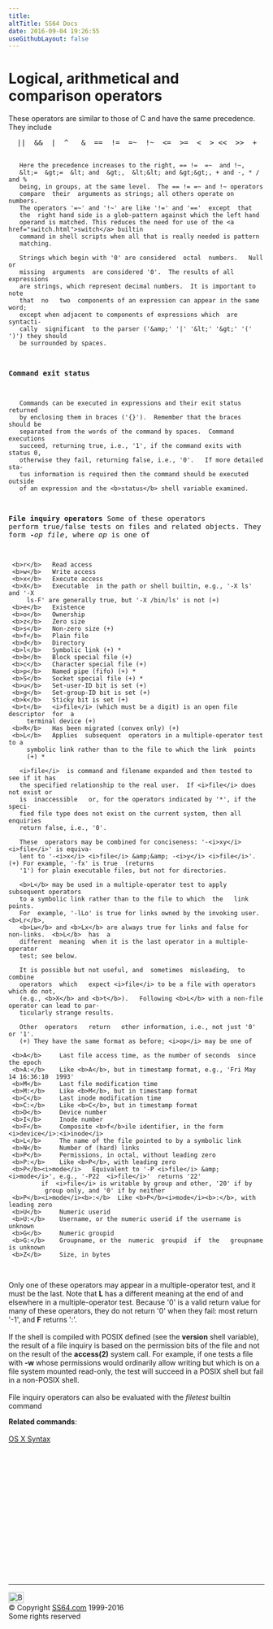 ```yaml
---
title:
altTitle: SS64 Docs
date: 2016-09-04 19:26:55
useGithubLayout: false
---
```

<!-- #EndLibraryItem --><h1>Logical, arithmetical and comparison operators</h1>
<p>These operators are similar to those of C and have the same precedence.<br>
They include<br>
</p>
<pre>  ||  &amp;&amp;  |  ^   &amp;  ==  !=  =~  !~  &lt;=  &gt;=  &lt;  &gt; &lt;&lt;  &gt;&gt;  +  -  *   /  %  !  ~  (  )

       Here the precedence increases to the right, == !=  =~  and !~,
       &lt;=  &gt;=  &lt; and  &gt;,  &lt;&lt; and &gt;&gt;, + and -, * / and %
       being, in groups, at the same level.  The == != =~ and !~ operators
       compare  their  arguments as strings; all others operate on numbers.
       The operators '=~' and '!~' are like '!=' and '=='  except  that
       the  right hand side is a glob-pattern against which the left hand
       operand is matched. This reduces the need for use of the <a href="switch.html">switch</a> builtin
       command in shell scripts when all that is really needed is pattern
       matching.

       Strings which begin with '0' are considered  octal  numbers.   Null  or
       missing  arguments  are considered '0'.  The results of all expressions
       are strings, which represent decimal numbers.  It is important to  note
       that  no   two  components of an expression can appear in the same word;
       except when adjacent to components of expressions which  are  syntacti-
       cally  significant  to the parser ('&amp;' '|' '&lt;' '&gt;' '(' ')') they should
       be surrounded by spaces.

   <b>Command</b> <b>exit</b> <b>status</b>

       Commands can be executed in expressions and their exit status  returned
       by enclosing them in braces ('{}').  Remember that the braces should be
       separated from the words of the command by spaces.  Command  executions
       succeed, returning true, i.e., '1', if the command exits with status 0,
       otherwise they fail, returning false, i.e., '0'.   If more detailed sta-
       tus information is required then the command should be executed outside
       of an expression and the <b>status</b> shell variable examined.

   <b>File</b> <b>inquiry</b> <b>operators</b>
       Some of these operators perform true/false tests on files  and  related
       objects.   They are of the form <b>-</b><i>op</i> <i>file</i>, where <i>op</i> is one of

     <b>r</b>   Read access
     <b>w</b>   Write access
     <b>x</b>   Execute access
     <b>X</b>   Executable  in the path or shell builtin, e.g., '-X ls' and '-X
         ls-F' are generally true, but '-X /bin/ls' is not (+)
     <b>e</b>   Existence
     <b>o</b>   Ownership
     <b>z</b>   Zero size
     <b>s</b>   Non-zero size (+)
     <b>f</b>   Plain file
     <b>d</b>   Directory
     <b>l</b>   Symbolic link (+) *
     <b>b</b>   Block special file (+)
     <b>c</b>   Character special file (+)
     <b>p</b>   Named pipe (fifo) (+) *
     <b>S</b>   Socket special file (+) *
     <b>u</b>   Set-user-ID bit is set (+)
     <b>g</b>   Set-group-ID bit is set (+)
     <b>k</b>   Sticky bit is set (+)
     <b>t</b>   <i>file</i> (which must be a digit) is an open file descriptor  for  a
         terminal device (+)
     <b>R</b>   Has been migrated (convex only) (+)
     <b>L</b>   Applies  subsequent  operators in a multiple-operator test to a
         symbolic link rather than to the file to which the link  points
         (+) *

       <i>file</i>  is command and filename expanded and then tested to see if it has
       the specified relationship to the real user.  If <i>file</i> does not exist or
       is  inaccessible   or, for the operators indicated by '*', if the speci-
       fied file type does not exist on the current system, then all enquiries
       return false, i.e., '0'.

       These  operators may be combined for conciseness: '-<i>xy</i> <i>file</i>' is equiva-
       lent to '-<i>x</i> <i>file</i> &amp;&amp; -<i>y</i> <i>file</i>'.  (+) For example, '-fx' is true  (returns
       '1') for plain executable files, but not for directories.

       <b>L</b> may be used in a multiple-operator test to apply subsequent operators
       to a symbolic link rather than to the file to which  the   link  points.
       For  example, '-lLo' is true for links owned by the invoking user.  <b>Lr</b>,
       <b>Lw</b> and <b>Lx</b> are always true for links and false for non-links.  <b>L</b>  has  a
       different  meaning  when it is the last operator in a multiple-operator
       test; see below.

       It is possible but not useful, and  sometimes  misleading,  to  combine
       operators  which   expect <i>file</i> to be a file with operators which do not,
       (e.g., <b>X</b> and <b>t</b>).   Following <b>L</b> with a non-file operator can lead to par-
       ticularly strange results.

       Other  operators   return   other information, i.e., not just '0' or '1'.
       (+) They have the same format as before; <i>op</i> may be one of

     <b>A</b>     Last file access time, as the number of seconds  since  the epoch
     <b>A:</b>    Like <b>A</b>, but in timestamp format, e.g., 'Fri May 14 16:36:10  1993'
     <b>M</b>     Last file modification time
     <b>M:</b>    Like <b>M</b>, but in timestamp format
     <b>C</b>     Last inode modification time
     <b>C:</b>    Like <b>C</b>, but in timestamp format
     <b>D</b>     Device number
     <b>I</b>     Inode number
     <b>F</b>     Composite <b>f</b>ile identifier, in the form <i>device</i>:<i>inode</i>
     <b>L</b>     The name of the file pointed to by a symbolic link
     <b>N</b>     Number of (hard) links
     <b>P</b>     Permissions, in octal, without leading zero
     <b>P:</b>    Like <b>P</b>, with leading zero
     <b>P</b><i>mode</i>   Equivalent to '-P <i>file</i> &amp; <i>mode</i>', e.g., '-P22  <i>file</i>'  returns '22'
             if  <i>file</i> is writable by group and other, '20' if by
              group only, and '0' if by neither
     <b>P</b><i>mode</i><b>:</b>  Like <b>P</b><i>mode</i><b>:</b>, with leading zero
     <b>U</b>     Numeric userid
     <b>U:</b>    Username, or the numeric userid if the username is unknown
     <b>G</b>     Numeric groupid
     <b>G:</b>    Groupname, or the  numeric  groupid  if  the   groupname  is unknown
     <b>Z</b>     Size, in bytes
</pre>
<p> Only one of these operators may appear in a multiple-operator test, and
it must be the last.  Note that <b>L</b> has a different meaning at the end of
and  elsewhere  in  a  multiple-operator   test.  Because '0' is a valid
return value for many of these operators, they do not return  '0'  when
they fail: most return '-1', and <b>F</b> returns ':'.<br>
<br>
If  the  shell  is  compiled  with POSIX defined (see the <b>version</b> shell
variable), the result of a file inquiry is based on the permission bits
of  the  file  and not on the result of the <b>access(2)</b> system call.  For
example, if one tests a file with <b>-w</b> whose permissions would ordinarily
allow writing but which is on a file system mounted read-only, the test
will succeed in a POSIX shell but fail in a non-POSIX shell.<br>
<br>
File inquiry operators can also be evaluated with the <i>filetest</i>  builtin
command</p>
<p><b>Related commands</b>:<br>
  <br>
  <a href="syntax.html">OS X Syntax</a></p><!-- #BeginLibraryItem "/Library/foot_osx.lbi" --><p>
<!-- OSX300 -->
<ins class="adsbygoogle" style="display:inline-block;width:300px;height:250px" data-ad-client="ca-pub-6140977852749469" data-ad-slot="1823340303"></ins>
<script>
(adsbygoogle = window.adsbygoogle || []).push({});
</script></p>
<hr>
<div id="bl" class="footer"><a href="syntax-comparison.html#"><img src="../images/top.png" width="30" height="22" alt="Back to the Top"></a></div>
<div id="br" class="footer, tagline">© Copyright <a href="http://ss64.com/">SS64.com</a> 1999-2016<br>
Some rights reserved</div><!-- #EndLibraryItem -->
